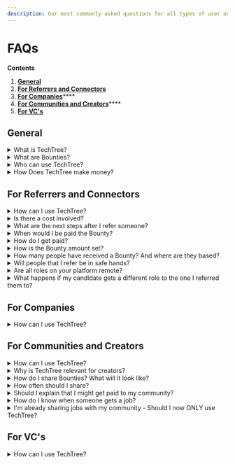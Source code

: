 ```yaml
---
description: Our most commonly asked questions for all types of user on TechTree!
---
```


# FAQs

**Contents**

1. ****[**General**](faqs.md#general)****
2. ****[**For Referrers and Connectors**](faqs.md#for-referrers-and-connectors)****
3. [**For Companies**](faqs.md#for-companies)****
4. [**For Communities and Creators**](faqs.md#for-communities-and-creators)****
5. ****[**For VC's**](faqs.md#for-vcs)****

## General

<details>

<summary>What is TechTree?</summary>

TechTree is the first socio-economic network for devs & their teams. A platform where people in the tech space can unlock the value of their networks, knowledge and data through hiring Bounties.

</details>

<details>

<summary>What are Bounties?</summary>

Bounties are requests for help with a reward. **For example**, if a new startup needs help hiring their next CTO, then they can publish the role on TechTree and attach a Bounty to it. The Bounty is a reward to the community for helping find the right person for the role.

</details>

<details>

<summary>Who can use TechTree?</summary>

We see TechTree being perfect for lots of different user types. Here are a few examples:

* **Companies** - Tap into trusted networks and incentivise them to help you find your next team member.
* **Developers** - Find your next career move at top VC-backed companies or refer a friend and claim the Bounty if they’re hired!
* **Referrers and Connectors** - Do you have a network of people looking for a new job? Quickly and easily refer them roles on TechTree and be rewarded if they’re hired!
* **Communities and Creators** - You’ve spent a long time building a network of people that trust you and enjoy your content. Give more value to your audience by sharing exciting new jobs and be rewarded by if any of them get hired!
* **VC’s** - The #1 challenge of VC backed companies is attracting top talent. TechTree can help you access talent from your network and 100s of diverse tech communities to share with your entire portfolio at once.

</details>

<details>

<summary>How Does TechTree make money?</summary>

Clients of TechTree (companies that post Bounties) pay subscription fee for sharing their open roles on the platform. We also charge 15% to the hiring company on top of the Bounty if a hire is made through a referral on TechTree.

</details>

## For Referrers and Connectors

<details>

<summary>How can I use TechTree?</summary>

Do you have a network of people looking for new jobs? You can use TechTree by searching for roles that you think best match their skills and experience and use the ‘Refer’ feature to quickly and easily connect them to the roles. If the person that you referred completes their application and get’s hired, you claim the Bounty!

</details>

<details>

<summary>Is there a cost involved?</summary>

No, there is no cost to using TechTree as a referrer. We aim to find ways to help you be rewarded and earn more!

</details>

<details>

<summary>What are the next steps after I refer someone?</summary>

After using TechTree to make a referral, your referred person will receive and email letting them know that you have referred them. This email also invites them to create a TechTree account and complete their application. Once the candidate completes their application we will contact you via email and keep you update on their progress. You’ll soon be able to see the status of your candidates directly on the TechTree platform.

</details>

<details>

<summary>When would I be paid the Bounty?</summary>

Bounties are paid to referrers 90 days after the successful candidate started their new job. This is the typical probation period for companies hiring on TechTree, however it’s sometimes shorter than 90 days and so the Bounty may be paid out earlier!

</details>

<details>

<summary>How do I get paid?</summary>

When the hire is made, we’ll let you know. You can then invoice us and we will pay you the Bounty after 90 days.

</details>

<details>

<summary>How is the Bounty amount set?</summary>

Bounty amounts are set by the companies hiring on TechTree. They are often lower than their traditional recruitment success fees as TechTree helps do the work when matching candidates. For referrers:

* TechTree opens up the number of companies you can refer your network to.
* You do not have to work with the companies directly and so there is no time managing the referrals you make.
* You can focus on spending time listening to candidate needs and simply matching them with roles that could be of interest rather than pitching particular offers from a client.
* For referrers that are part of agencies, TechTree is often a chance to earn more than their typical placement commission.

</details>

<details>

<summary>How many people have received a Bounty? And where are they based?</summary>

Over $400k worth of bounties has been paid out so far! This has been a mix of Developers, Communities, Creators and Connectors from all over the world.

</details>

<details>

<summary>Will people that I refer be in safe hands?</summary>

We have our own talent team to be on hand for candidates that are referred. Candidates referred by you will be screened by our team and recommended to the company.

</details>

<details>

<summary>Are all roles on your platform remote?</summary>

A lot of our roles are remote but not all. They are tagged with remote/hybrid to let you know.

</details>

<details>

<summary>What happens if my candidate gets a different role to the one I referred them to?</summary>

You will always get the full bounty from all the roles to which you referred someone directly.

On top of that if you bring a new user to our platform you will receive 10% of the bounty from all the bounties he or she will get on TechTree (ever) even if it’s completely without your involvement. You can think about it as a royalty type of payment.

</details>

## For Companies

<details>

<summary>How can I use TechTree?</summary>

Are you looking to hire your next tech team members? You can use TechTree to tap into trusted networks and incentivise them to help you find your next hire. By adding a Bounty to roles that you share on TechTree, you allow developers, creators, communities and connectors in the TechTree network to refer their friends to your position. We'll help screen candidates and share them with you. If you hire a referred candidate you'll pay out the Bounty, plus a small fee to TechTree.

[**Check out pricing detail here**](../products/bounty-boards/pricing.md).

</details>

## For Communities and Creators

<details>

<summary>How can I use TechTree?</summary>

You’ve spent a long time building a network of people that trust you and enjoy your content. You can use TechTree to give more value to your audience by sharing exciting new jobs via **Bounty Boards** or by sharing individual roles and be rewarded by if any of them get hired!

</details>

<details>

<summary>Why is TechTree relevant for creators?</summary>

Lots of content Creators struggle with monetising their activity. By helping them earn through supporting their network with careers, TechTree helps Creators not only add more value to their audience but also receive extra funds to help them continue creating cool content! In short, by helping your network, your network will help you!

</details>

<details>

<summary>How do I share Bounties? What will it look like?</summary>

There are several ways that you can share Bounties with you audience - most importantly, we want you to share in the way that you think your audience will enjoy the most!

* **Bounty Boards:** By having an account on TechTree, you'll have the ability to create your very own customised job boards which you can theme and share with your network. Use your unique share link to include your Bounty boards on newsletters, in Slack, Discord, social media or wherever your community lives! If anyone applies and is hired through your boards, you will receive 25% of the Bounty amount.
* **Individual roles:** If you want to share specific roles on TechTree with your network, you can use your unique share link on a single job to distribute it with your community. If anyone applies and is hired through this shared job, you will receive 10% of the Bounty amount.
* **Referring:** If you know anyone in your network that you think would be perfect for a role on TechTree, you can refer them directly to a job or via our General Referral option and claim the entire Bounty if they're hired.

For more details on how you can share Bounties, take a look at our [**How-to guide**](https://www.notion.so/techtreedev/TechTree-Bounties-for-Creators-f267dca493e54d99a8061133d5e44660).

</details>

<details>

<summary>How often should I share?</summary>

It's up to you but we'd encourage you to share it on a weekly basis as we regularly have new jobs - the more you share, the more you'll see results!

</details>

<details>

<summary>Should I explain that I might get paid to my community?</summary>

This one is up to you! Feel free to mention that you are using TechTree Bounty boards or simply share the jobs.

One thing that you can mention to encourage your community is to highlight that they can earn money too, by recommending friends to jobs on TechTree!

</details>

<details>

<summary>How do I know when someone gets a job?</summary>

Someone from the TechTree Community Team will notify you if someone gets a job and are connected to your community. Due to GDPR we can't show you how candidates are progressing through the hiring process however in the future you'll have a dashboard to show how many candidates have been successful through your job sharing!

</details>

<details>

<summary>I'm already sharing jobs with my community - Should I now ONLY use TechTree?</summary>

We don't require exclusivity - so it's up to if you use share only our job board or use multiple.

</details>

## For VC's

<details>

<summary>How can I use TechTree?</summary>

The #1 challenge of VC backed companies is attracting top talent. TechTree can help you access talent from your network and 100s of diverse tech communities to share with your entire portfolio at once.

We've created [**VC Talent Branches**](../products/talent-branches/) to help you get going!

</details>
